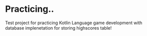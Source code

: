 # Practicing..

Test project for practicing Kotlin Language game development with database implenetation for storing highscores table!
